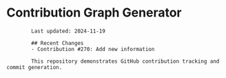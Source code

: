 # Contribution Graph Generator
            
            Last updated: 2024-11-19
            
            ## Recent Changes
            - Contribution #270: Add new information
            
            This repository demonstrates GitHub contribution tracking and commit generation.
        